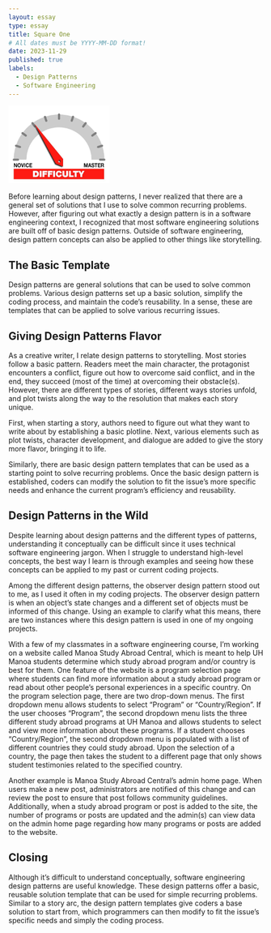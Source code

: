 ```yaml
---
layout: essay
type: essay
title: Square One
# All dates must be YYYY-MM-DD format!
date: 2023-11-29
published: true
labels:
  - Design Patterns
  - Software Engineering
---
```


<img width="200px" class="rounded float-start pe-4" src="../img/difficulty/degree_difficulty.jpg">

Before learning about design patterns, I never realized that there are a general set of solutions that I use to solve common recurring problems. However, after figuring out what exactly a design pattern is in a software engineering context, I recognized that most software engineering solutions are built off of basic design patterns. Outside of software engineering, design pattern concepts can also be applied to other things like storytelling. 

## The Basic Template

Design patterns are general solutions that can be used to solve common problems. Various design patterns set up a basic solution, simplify the coding process, and maintain the code’s reusability. In a sense, these are templates that can be applied to solve various recurring issues. 


## Giving Design Patterns Flavor

As a creative writer, I relate design patterns to storytelling. Most stories follow a basic pattern. Readers meet the main character, the protagonist encounters a conflict, figure out how to overcome said conflict, and in the end, they succeed (most of the time) at overcoming their obstacle(s). However, there are different types of stories, different ways stories unfold, and plot twists along the way to the resolution that makes each story unique. 

First, when starting a story, authors need to figure out what they want to write about by establishing a basic plotline. Next, various elements such as plot twists, character development, and dialogue are added to give the story more flavor, bringing it to life. 

Similarly, there are basic design pattern templates that can be used as a starting point to solve recurring problems. Once the basic design pattern is established, coders can modify the solution to fit the issue’s more specific needs and enhance the current program’s efficiency and reusability. 

## Design Patterns in the Wild
Despite learning about design patterns and the different types of patterns, understanding it conceptually can be difficult since it uses technical software engineering jargon. When I struggle to understand high-level concepts, the best way I learn is through examples and seeing how these concepts can be applied to my past or current coding projects. 

Among the different design patterns, the observer design pattern stood out to me, as I used it often in my coding projects. The observer design pattern is when an object’s state changes and a different set of objects must be informed of this change. Using an example to clarify what this means, there are two instances where this design pattern is used in one of my ongoing projects. 

With a few of my classmates in a software engineering course, I’m working on a website called Manoa Study Abroad Central, which is meant to help UH Manoa students determine which study abroad program and/or country is best for them. One feature of the website is a program selection page where students can find more information about a study abroad program or read about other people’s personal experiences in a specific country. On the program selection page, there are two drop-down menus. The first dropdown menu allows students to select “Program” or “Country/Region”. If the user chooses “Program”, the second dropdown menu lists the three different study abroad programs at UH Manoa and allows students to select and view more information about these programs. If a student chooses “Country/Region”, the second dropdown menu is populated with a list of different countries they could study abroad. Upon the selection of a country, the page then takes the student to a different page that only shows student testimonies related to the specified country.

Another example is Manoa Study Abroad Central’s admin home page. When users make a new post, administrators are notified of this change and can review the post to ensure that post follows community guidelines. Additionally, when a study abroad program or post is added to the site, the number of programs or posts are updated and the admin(s) can view data on the admin home page regarding how many programs or posts are added to the website. 

## Closing

Although it’s difficult to understand conceptually, software engineering design patterns are useful knowledge. These design patterns offer a basic, reusable solution template that can be used for simple recurring problems. Similar to a story arc, the design pattern templates give coders a base solution to start from, which programmers can then modify to fit the issue’s specific needs and simply the coding process. 
